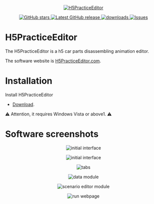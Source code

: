 <p align="center">
<a href="https://github.com/arvin0/H5PracticeEditor" target="_blank">
<img align="center" alt="H5PracticeEditor" src="https://github.com/arvin0/H5PracticeEditor-Website/blob/master/img/apple-icon-152x152.png" />
</a>
</p>
<p align="center">
   <a href="https://github.com/arvin0/H5PracticeEditor/stargazers" target="_blank">
        <img src="https://img.shields.io/github/stars/arvin0/H5PracticeEditor.svg" 
             alt="GitHub stars">
    </a>
    <a href="https://github.com/arvin0/H5PracticeEditor/releases/latest" target="_blank">
      <img src="https://img.shields.io/github/release/arvin0/H5PracticeEditor.svg" 
           alt="Latest GitHub release" >
    </a>
    <a href="https://github.com/arvin0/H5PracticeEditor/releases" target="_blank">
        <img src="https://img.shields.io/github/downloads/arvin0/H5PracticeEditor/total.svg"
             alt="downloads">
    </a>
    <a href="https://github.com/arvin0/H5PracticeEditor/issues" target="_blank">
        <img src="https://img.shields.io/github/issues/arvin0/H5PracticeEditor.svg" 
             alt="Issues" >
    </a>
   
</p>

# H5PracticeEditor

The H5PracticeEditor is a h5 car parts disassembling animation editor. 

The software website is <a href="http://139.196.58.114:8036/index.html" target="_blank">H5PracticeEditor.com</a>.

# Installation

Install H5PracticeEditor
* [Download](https://github.com/arvin0/H5PracticeEditor/releases).
<p>
<g-emoji ios-version="6.0" fallback-src="https://assets-cdn.github.com/images/icons/emoji/unicode/26a0.png" alias="warning">⚠️</g-emoji> Attention, it requires Windows Vista or above1.
 <g-emoji ios-version="6.0" fallback-src="https://assets-cdn.github.com/images/icons/emoji/unicode/26a0.png" alias="warning">⚠️</g-emoji>
</p>


# Software screenshots

<p align="center">
   <img align="center" src="https://github.com/arvin0/H5PracticeEditor-Website/blob/master/screenshots/h1.gif" 
   alt="initial interface" />
 </p>
<p align="center">
   <img align="center" src="https://github.com/arvin0/H5PracticeEditor-Website/blob/master/screenshots/h1.gif" 
   alt="initial interface" />
</p>
<p align="center">
   <img align="center" src="https://github.com/arvin0/H5PracticeEditor-Website/blob/master/screenshots/h2.gif" 
   alt="tabs" />
 </p>
 <p align="center">
   <img align="center" src="https://github.com/arvin0/H5PracticeEditor-Website/blob/master/screenshots/h3.gif" 
   alt="data module" />
 </p>
 <p align="center">
   <img align="center" src="https://github.com/arvin0/H5PracticeEditor-Website/blob/master/screenshots/h4.gif" 
    alt="scenario editor module" />
 </p>
 <p align="center">
   <img align="center" src="https://github.com/arvin0/H5PracticeEditor-Website/blob/master/screenshots/h5.gif"
   alt="run webpage" />
 </p>
